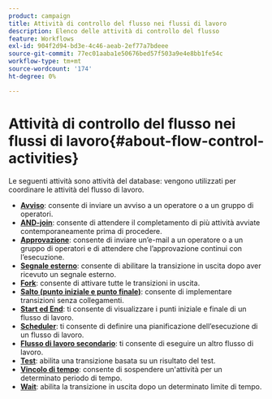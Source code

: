 ```yaml
---
product: campaign
title: Attività di controllo del flusso nei flussi di lavoro
description: Elenco delle attività di controllo del flusso
feature: Workflows
exl-id: 904f2d94-bd3e-4c46-aeab-2ef77a7bdeee
source-git-commit: 77ec01aaba1e50676bed57f503a9e4e8bb1fe54c
workflow-type: tm+mt
source-wordcount: '174'
ht-degree: 0%

---
```


# Attività di controllo del flusso nei flussi di lavoro{#about-flow-control-activities}

Le seguenti attività sono attività del database: vengono utilizzati per coordinare le attività del flusso di lavoro.

* **[Avviso](alert.md)**: consente di inviare un avviso a un operatore o a un gruppo di operatori.
* **[AND-join](and-join.md)**: consente di attendere il completamento di più attività avviate contemporaneamente prima di procedere.
* **[Approvazione](approval.md)**: consente di inviare un’e-mail a un operatore o a un gruppo di operatori e di attendere che l’approvazione continui con l’esecuzione.
* **[Segnale esterno](external-signal.md)**: consente di abilitare la transizione in uscita dopo aver ricevuto un segnale esterno.
* **[Fork](fork.md)**: consente di attivare tutte le transizioni in uscita.
* **[Salto (punto iniziale e punto finale)](jump--start-point-and-end-point-.md)**: consente di implementare transizioni senza collegamenti.
* **[Start ed End](start-and-end.md)**: ti consente di visualizzare i punti iniziale e finale di un flusso di lavoro.
* **[Scheduler](scheduler.md)**: ti consente di definire una pianificazione dell’esecuzione di un flusso di lavoro.
* **[Flusso di lavoro secondario](sub-workflow.md)**: ti consente di eseguire un altro flusso di lavoro.
* **[Test](test.md)**: abilita una transizione basata su un risultato del test.
* **[Vincolo di tempo](time-constraint.md)**: consente di sospendere un&#39;attività per un determinato periodo di tempo.
* **[Wait](wait.md)**: abilita la transizione in uscita dopo un determinato limite di tempo.
<!--* **Task**: lets you configure task execution. Refer to the [Task](task.md) section.-->
